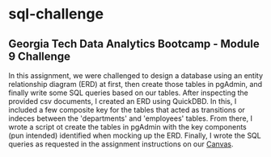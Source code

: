 # sql-challenge
## Georgia Tech Data Analytics Bootcamp - Module 9 Challenge

In this assignment, we were challenged to design a database using an entity relationship diagram (ERD) at first, then create those tables in pgAdmin, and finally write some SQL queries based on our tables. After inspecting the provided csv documents, I created an ERD using QuickDBD. In this, I included a few composite key for the tables that acted as transitions or indeces between the 'departments' and 'employees' tables. From there, I wrote a script ot create the tables in pgAdmin with the key components (pun intended) identified when mocking up the ERD. Finally, I wrote the SQL queries as requested in the assignment instructions on our [Canvas](https://courses.bootcampspot.com/courses/2866/assignments/45802?module_item_id=845582).
